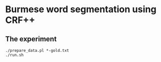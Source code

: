 # Burmese word segmentation using CRF++

## The experiment

    ./prepare_data.pl *-gold.txt
    ./run.sh

